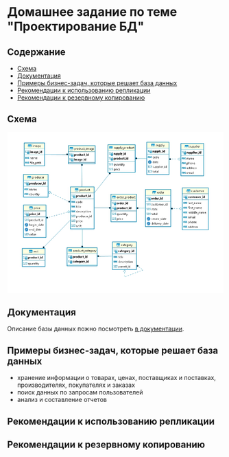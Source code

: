 # Домашнее задание по теме "Проектирование БД"

## Содержание

* [Схема](#Схема)
* [Документация](#Документация)
* [Примеры бизнес-задач, которые решает база данных](#Примеры-бизнес-задач-которые-решает-база-данных)
* [Рекомендации к использованию репликации](#Рекомендации-к-использованию-репликации)
* [Рекомендации к резервному копированию](#Рекомендации-к-резервному-копированию)

## Схема

![Схема БД](db-schema.jpg)

## Документация

Описание базы данных пожно посмотреть [в документации](https://github.com/eugeniyas/otus-databases/blob/main/L1HW1/documentation.pdf).

## Примеры бизнес-задач, которые решает база данных

- хранение информации о товарах, ценах, поставщиках и поставках, производителях, покупателях и заказах
- поиск данных по запросам пользователей
- анализ и составление отчетов

## Рекомендации к использованию репликации

## Рекомендации к резервному копированию
